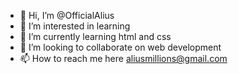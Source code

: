 - 👋 Hi, I’m @OfficialAlius
- 👀 I’m interested in learning
- 🌱 I’m currently learning html and css
- 💞️ I’m looking to collaborate on web development
- 📫 How to reach me here aliusmillions@gmail.com

<!---
OfficialAlius/OfficialAlius is a ✨ special ✨ repository because its `README.md` (this file) appears on your GitHub profile.
You can click the Preview link to take a look at your changes.
--->

